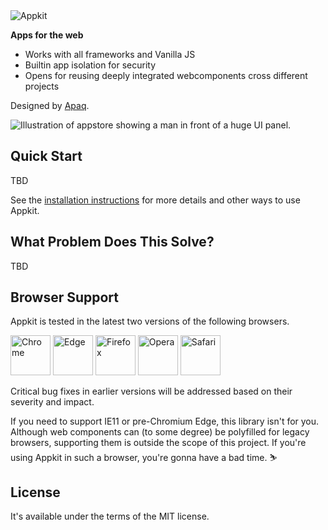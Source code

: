 <div class="splash">
  <div class="splash-start">
    <img class="splash-logo" src="/assets/images/logo.png" alt="Appkit">
    <p><strong>Apps for the web</strong></p>
    <ul>
      <li>Works with all frameworks and Vanilla JS</li>
      <li>Builtin app isolation for security</li>
      <li>Opens for reusing deeply integrated webcomponents cross different projects</li>
    </ul>
    <p>Designed by <a href="apaq.dk" rel="noopener" target="_blank">Apaq</a>.</p>
  </div>
  <div class="splash-end">
    <img class="splash-image" src="/assets/images/appstore.svg" alt="Illustration of appstore showing a man in front of a huge UI panel.">
  </div>
</div>

## Quick Start

TBD

See the [installation instructions](getting-started/installation.md) for more details and other ways to use Appkit.

## What Problem Does This Solve?

TBD

## Browser Support

Appkit is tested in the latest two versions of the following browsers.

<img src="/assets/images/chrome.png" alt="Chrome" width="64" height="64">
<img src="/assets/images/edge.png" alt="Edge" width="64" height="64">
<img src="/assets/images/firefox.png" alt="Firefox" width="64" height="64">
<img src="/assets/images/opera.png" alt="Opera" width="64" height="64">
<img src="/assets/images/safari.png" alt="Safari" width="64" height="64">

Critical bug fixes in earlier versions will be addressed based on their severity and impact.

If you need to support IE11 or pre-Chromium Edge, this library isn't for you. Although web components can (to some degree) be polyfilled for legacy browsers, supporting them is outside the scope of this project. If you're using Appkit in such a browser, you're gonna have a bad time. ⛷


## License

It's available under the terms of the MIT license.


